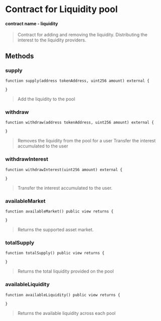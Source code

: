# Contract for Liquidity pool
#### contract name - liquidity

> Contract for adding and removing the liquidity.
> Distributing the interest to the liquidity providers. 


## Methods

### supply

```solidity
function supply(address tokenAddress, uint256 amount) external {

}
```

> Add the liquidity to the pool


### withdraw

```solidity
function withdraw(address tokenAddress, uint256 amount) external {
    
}
```

> Removes the liquidity from the pool for a user
> Transfer the interest accumulated to the user


### withdrawInterest

```solidity
function withdrawInterest(uint256 amount) external {

}
```

> Transfer the interest accumulated to the user.

### availableMarket
```solidity
function availableMarket() public view returns {

}
```

> Returns the supported asset market.


### totalSupply
```solidity
function totalSupply() public view returns {

}
```

> Returns the total liquidity provided on the pool

### availableLiquidity
```solidity
function availableLiquidity() public view returns {

}
```

> Returns the available liquidity across each pool

